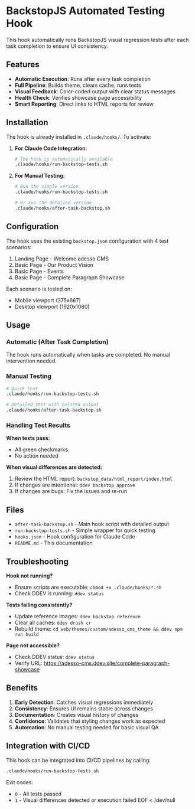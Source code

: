# BackstopJS Automated Testing Hook

This hook automatically runs BackstopJS visual regression tests after each task completion to ensure UI consistency.

## Features

- **Automatic Execution**: Runs after every task completion
- **Full Pipeline**: Builds theme, clears cache, runs tests
- **Visual Feedback**: Color-coded output with clear status messages
- **Health Check**: Verifies showcase page accessibility
- **Smart Reporting**: Direct links to HTML reports for review

## Installation

The hook is already installed in `.claude/hooks/`. To activate:

1. **For Claude Code Integration**:
   ```bash
   # The hook is automatically available
   .claude/hooks/run-backstop-tests.sh
   ```

2. **For Manual Testing**:
   ```bash
   # Run the simple version
   .claude/hooks/run-backstop-tests.sh
   
   # Or run the detailed version
   .claude/hooks/after-task-backstop.sh
   ```

## Configuration

The hook uses the existing `backstop.json` configuration with 4 test scenarios:

1. Landing Page - Welcome adesso CMS
2. Basic Page - Our Product Vision
3. Basic Page - Events
4. Basic Page - Complete Paragraph Showcase

Each scenario is tested on:
- Mobile viewport (375x667)
- Desktop viewport (1920x1080)

## Usage

### Automatic (After Task Completion)

The hook runs automatically when tasks are completed. No manual intervention needed.

### Manual Testing

```bash
# Quick test
.claude/hooks/run-backstop-tests.sh

# Detailed test with colored output
.claude/hooks/after-task-backstop.sh
```

### Handling Test Results

**When tests pass:**
- All green checkmarks
- No action needed

**When visual differences are detected:**
1. Review the HTML report: `backstop_data/html_report/index.html`
2. If changes are intentional: `ddev backstop approve`
3. If changes are bugs: Fix the issues and re-run

## Files

- `after-task-backstop.sh` - Main hook script with detailed output
- `run-backstop-tests.sh` - Simple wrapper for quick testing
- `hooks.json` - Hook configuration for Claude Code
- `README.md` - This documentation

## Troubleshooting

**Hook not running?**
- Ensure scripts are executable: `chmod +x .claude/hooks/*.sh`
- Check DDEV is running: `ddev status`

**Tests failing consistently?**
- Update reference images: `ddev backstop reference`
- Clear all caches: `ddev drush cr`
- Rebuild theme: `cd web/themes/custom/adesso_cms_theme && ddev npm run build`

**Page not accessible?**
- Check DDEV status: `ddev status`
- Verify URL: https://adesso-cms.ddev.site/complete-paragraph-showcase

## Benefits

1. **Early Detection**: Catches visual regressions immediately
2. **Consistency**: Ensures UI remains stable across changes
3. **Documentation**: Creates visual history of changes
4. **Confidence**: Validates that styling changes work as expected
5. **Automation**: No manual testing needed for basic visual QA

## Integration with CI/CD

This hook can be integrated into CI/CD pipelines by calling:
```bash
.claude/hooks/run-backstop-tests.sh
```

Exit codes:
- `0` - All tests passed
- `1` - Visual differences detected or execution failed
EOF < /dev/null